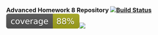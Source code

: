 ### Advanced Homework 8 Repository [![Build Status](https://travis-ci.org/noahtutt/c4cs-f18-adv8.svg?branch=master)](https://travis-ci.org/noahtutt/c4cs-f18-adv8) ![coverage](./coverage.svg)<img src="./coverage.scg">
